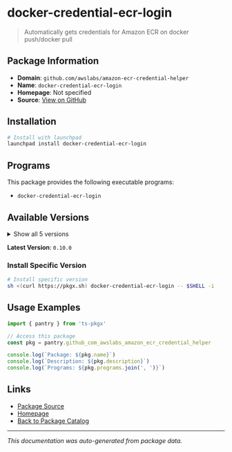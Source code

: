 # docker-credential-ecr-login

> Automatically gets credentials for Amazon ECR on docker push/docker pull

## Package Information

- **Domain**: `github.com/awslabs/amazon-ecr-credential-helper`
- **Name**: `docker-credential-ecr-login`
- **Homepage**: Not specified
- **Source**: [View on GitHub](https://github.com/pkgxdev/pantry/tree/main/projects/github.com/awslabs/amazon-ecr-credential-helper/package.yml)

## Installation

```bash
# Install with launchpad
launchpad install docker-credential-ecr-login
```

## Programs

This package provides the following executable programs:

- `docker-credential-ecr-login`

## Available Versions

<details>
<summary>Show all 5 versions</summary>

- `0.10.0`, `0.9.1`, `0.9.0`, `0.8.0`, `0.7.1`

</details>

**Latest Version**: `0.10.0`

### Install Specific Version

```bash
# Install specific version
sh <(curl https://pkgx.sh) docker-credential-ecr-login -- $SHELL -i
```

## Usage Examples

```typescript
import { pantry } from 'ts-pkgx'

// Access this package
const pkg = pantry.github_com_awslabs_amazon_ecr_credential_helper

console.log(`Package: ${pkg.name}`)
console.log(`Description: ${pkg.description}`)
console.log(`Programs: ${pkg.programs.join(', ')}`)
```

## Links

- [Package Source](https://github.com/pkgxdev/pantry/tree/main/projects/github.com/awslabs/amazon-ecr-credential-helper/package.yml)
- [Homepage](#)
- [Back to Package Catalog](../package-catalog.md)

---

*This documentation was auto-generated from package data.*
